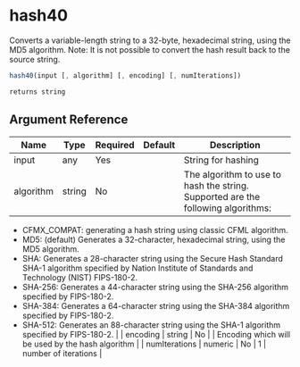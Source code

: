 # hash40

Converts a variable-length string to a 32-byte, hexadecimal string, using the MD5 algorithm.
Note: It is not possible to convert the hash result back to the source string.

```javascript
hash40(input [, algorithm] [, encoding] [, numIterations])
```

```javascript
returns string
```

## Argument Reference

| Name | Type | Required | Default | Description |
| --- | --- | --- | --- | --- |
| input | any | Yes |  | String for hashing |
| algorithm | string | No |  | The algorithm to use to hash the string. Supported are the following algorithms:
- CFMX_COMPAT: generating a hash string using classic CFML algorithm.
- MD5: (default) Generates a 32-character, hexadecimal string, using the MD5 algorithm.
- SHA: Generates a 28-character string using the Secure Hash Standard SHA-1 algorithm specified by Nation Institute of Standards and Technology (NIST) FIPS-180-2.
- SHA-256: Generates a 44-character string using the SHA-256 algorithm specified by FIPS-180-2.
- SHA-384: Generates a 64-character string using the SHA-384 algorithm specified by FIPS-180-2.
- SHA-512: Generates an 88-character string using the SHA-1 algorithm specified by FIPS-180-2. |
| encoding | string | No |  | Encoding which will be used by the hash algorithm |
| numIterations | numeric | No | 1 | number of iterations |
